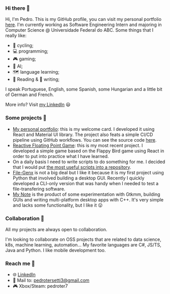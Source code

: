### Hi there 👋

Hi, I'm Pedro. This is my GitHub profile, you can visit my personal portfolio [here](https://pedroter7.github.io/portfolio/). I'm currently working as Software Engineering Intern and majoring in Computer Science @ Universidade Federal do ABC. Some things that I really like:

 - 🚴 cycling;
 - 💻 programming;
 - 🎮 gaming;
 - 🤖 AI;
 - 🗺️ language learning;
 - 📖 Reading & 📝 writing;

I speak Portuguese, English, some Spanish, some Hungarian and a little bit of German and French.

More info? Visit [my LinkedIn](https://www.linkedin.com/in/pedro-freidinger/) 😃

### Some projects 📂

 - [My personal portfolio]([https://github.com/pedroter7/portfolio](https://pedroter7.github.io/portfolio/)): this is my welcome card. I developed it using React and Material UI library. The project also feats a simple CI/CD pipeline using GitHub workflows. You can see the source code [here](https://github.com/pedroter7/portfolio).
 - [Reactive Floating Point Game](https://github.com/pedroter7/reactive-floating-point-game): this is my most recent project. I developed a simple game based on the Flappy Bird game using React in order to put into practice what I have learned.
 - On a daily basis I need to write scripts to do something for me. I decided that I would put [the most useful scripts into a repository](https://github.com/pedroter7/useful_scripts).
 - [File-Genx](https://github.com/pedroter7/file-genx) is not a big deal but I like it because it is my first project using Python that involved building a desktop GUI. Recently I quickly developed a CLI-only version that was handy when I needed to test a file-transfering software.
 - [My Note](https://github.com/pedroter7/mynote) is the product of some experimentation with Gtkmm, building GUIs and writing multi-platform desktop apps with C++. It's very simple and lacks some functionality, but I like it 😛

### Collaboration 👯

All my projects are always open to collaboration.

I'm looking to collaborate on OSS projects that are related to data science, k8s, machine learning, automation... My favorite languages are C#, JS/TS, Java and Python. I like mobile development too.

### Reach me 🚩

 - 🌐 [LinkedIn](https://www.linkedin.com/in/pedro-freidinger/)
 - 📧 Mail to: pedrotersetti3@gmail.com
 - 🎮 Xbox/Steam: pedroter7 

<!--
**pedroter7/pedroter7** is a ✨ _special_ ✨ repository because its `README.md` (this file) appears on your GitHub profile.

Here are some ideas to get you started:

- 🔭 I’m currently working on ...
- 🌱 I’m currently learning ...
- 👯 I’m looking to collaborate on ...
- 🤔 I’m looking for help with ...
- 💬 Ask me about ...
- 📫 How to reach me: ...
- 😄 Pronouns: ...
- ⚡ Fun fact: ...
-->

